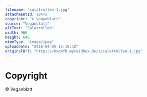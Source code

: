 ```yaml
---
filename: "salatrollen-1.jpg"
attachmentId: 18472
copyright: "© Veganblatt"
source: "Veganblatt"
altText: "Salatrollen"
width: 966
height: 640
mimeType: "image/jpeg"
uploadDate: "2016-04-05 13:16:42"
originalUrl: "https://bxq4fb.myraidbox.de/i/salatrollen-1.jpg"
---
```


# Copyright

© Veganblatt
